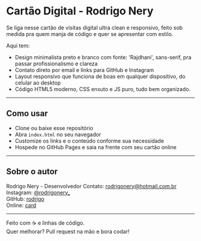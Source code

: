 # Cartão Digital - Rodrigo Nery

Se liga nesse cartão de visitas digital ultra clean e responsivo, feito sob medida pra quem manja de código e quer se apresentar com estilo.

Aqui tem:

- Design minimalista preto e branco com fonte: 'Rajdhani', sans-serif, pra passar profissionalismo e clareza
- Contato direto por email e links para GitHub e Instagram
- Layout responsivo que funciona de boas em qualquer dispositivo, do celular ao desktop
- Código HTML5 moderno, CSS enxuto e JS puro, tudo bem organizado.

---

## Como usar

- Clone ou baixe esse repositório
- Abra `index.html` no seu navegador
- Customize os links e o conteúdo conforme sua necessidade
- Hospede no GitHub Pages e saia na frente com seu cartão online

---

## Sobre o autor

Rodrigo Nery - Desenvolvedor
Contato: rodrigonery@hotmail.com.br  
Instagram: [@rodrigonery_](https://instagram.com/rodrigonery_)  
GitHub: [rodrigo](https://github.com/rodrigo-x)  
Online: [card](https://rodrigo-x.github.io)  

---

Feito com ☕ e linhas de código.  
Quer melhorar? Pull request na mão e bora codar!
